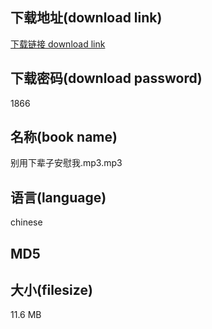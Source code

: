 ## 下载地址(download link)
[下载链接 download link](https://voluble-croquembouche-d321dc.netlify.app/?s=%E5%88%AB%E7%94%A8%E4%B8%8B%E8%BE%88%E5%AD%90%E5%AE%89%E6%85%B0%E6%88%91.mp3)

## 下载密码(download password)
1866

## 名称(book name)
别用下辈子安慰我.mp3.mp3

## 语言(language)
chinese

## MD5


## 大小(filesize)
11.6 MB
